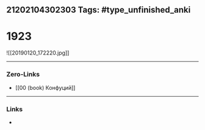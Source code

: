 21202104302303
Tags: #type_unfinished_anki
---
# 1923

![[20190120_172220.jpg]]

---
### Zero-Links
- [[00 (book) Конфуций]]
---
### Links
-